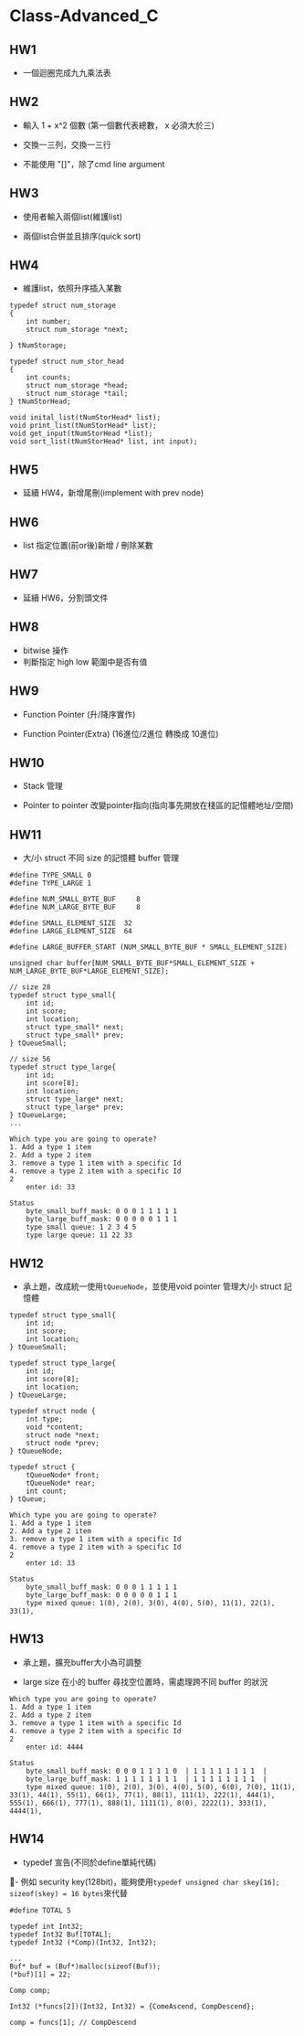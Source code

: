 # Class-Advanced_C

## HW1
- 一個迴圈完成九九乘法表

## HW2
- 輸入 1 + x^2 個數 (第一個數代表總數， x 必須大於三)

- 交換一三列，交換一三行

- 不能使用 "[]"，除了cmd line argument

## HW3
- 使用者輸入兩個list(維護list)

- 兩個list合併並且排序(quick sort)

## HW4
- 維護list，依照升序插入某數
``` c=
typedef struct num_storage
{
    int number;
    struct num_storage *next;
    
} tNumStorage;

typedef struct num_stor_head
{
    int counts;
    struct num_storage *head;
    struct num_storage *tail;
} tNumStorHead;

void inital_list(tNumStorHead* list);
void print_list(tNumStorHead* list);
void get_input(tNumStorHead *list);
void sort_list(tNumStorHead* list, int input);
```

## HW5
- 延續 HW4，新增尾刪(implement with prev node)

## HW6
- list 指定位置(前or後)新增 / 刪除某數

## HW7
- 延續 HW6，分割頭文件

## HW8
- bitwise 操作
- 判斷指定 high low 範圍中是否有值

## HW9
- Function Pointer (升/降序實作)

- Function Pointer(Extra) (16進位/2進位 轉換成 10進位)

## HW10
- Stack 管理

- Pointer to pointer 改變pointer指向(指向事先開放在棧區的記憶體地址/空間)

## HW11
- 大/小 struct 不同 size 的記憶體 buffer 管理
```c=
#define TYPE_SMALL 0
#define TYPE_LARGE 1

#define NUM_SMALL_BYTE_BUF     8
#define NUM_LARGE_BYTE_BUF     8

#define SMALL_ELEMENT_SIZE  32
#define LARGE_ELEMENT_SIZE  64

#define LARGE_BUFFER_START (NUM_SMALL_BYTE_BUF * SMALL_ELEMENT_SIZE)

unsigned char buffer[NUM_SMALL_BYTE_BUF*SMALL_ELEMENT_SIZE + NUM_LARGE_BYTE_BUF*LARGE_ELEMENT_SIZE];

// size 28
typedef struct type_small{
    int id;
    int score;
    int location;
    struct type_small* next;
    struct type_small* prev;
} tQueueSmall;

// size 56
typedef struct type_large{
    int id;
    int score[8];
    int location;
    struct type_large* next;
    struct type_large* prev;
} tQueueLarge;
...
```

```shell=
Which type you are going to operate?
1. Add a type 1 item
2. Add a type 2 item
3. remove a type 1 item with a specific Id
4. remove a type 2 item with a specific Id
2
	enter id: 33

Status
	byte_small_buff_mask: 0 0 0 1 1 1 1 1
	byte_large_buff_mask: 0 0 0 0 0 1 1 1
	type small queue: 1 2 3 4 5
	type large queue: 11 22 33
```

## HW12
- 承上題，改成統一使用`tQueueNode`，並使用void pointer 管理大/小 struct 記憶體
```c=
typedef struct type_small{
    int id;
    int score;
    int location;
} tQueueSmall;

typedef struct type_large{
    int id;
    int score[8];
    int location;
} tQueueLarge;

typedef struct node {
    int type;
    void *content;
    struct node *next;
    struct node *prev;
} tQueueNode;

typedef struct {
    tQueueNode* front;
    tQueueNode* rear;
    int count;
} tQueue;
```

```shell=
Which type you are going to operate?
1. Add a type 1 item
2. Add a type 2 item
3. remove a type 1 item with a specific Id
4. remove a type 2 item with a specific Id
2
	enter id: 33

Status
	byte_small_buff_mask: 0 0 0 1 1 1 1 1
	byte_large_buff_mask: 0 0 0 0 0 1 1 1
	type mixed queue: 1(0), 2(0), 3(0), 4(0), 5(0), 11(1), 22(1), 33(1),
```

## HW13
- 承上題，擴充buffer大小為可調整

- large size 在小的 buffer 尋找空位置時，需處理跨不同 buffer 的狀況

```shell=
Which type you are going to operate?
1. Add a type 1 item
2. Add a type 2 item
3. remove a type 1 item with a specific Id
4. remove a type 2 item with a specific Id
2
	enter id: 4444

Status
	byte_small_buff_mask: 0 0 0 1 1 1 1 0  | 1 1 1 1 1 1 1 1  |
	byte_large_buff_mask: 1 1 1 1 1 1 1 1  | 1 1 1 1 1 1 1 1  |
	type mixed queue: 1(0), 2(0), 3(0), 4(0), 5(0), 6(0), 7(0), 11(1), 33(1), 44(1), 55(1), 66(1), 77(1), 88(1), 111(1), 222(1), 444(1), 555(1), 666(1), 777(1), 888(1), 1111(1), 8(0), 2222(1), 333(1), 4444(1),
```

## HW14
- typedef 宣告(不同於define單純代碼)

- 例如 security key(128bit)，能夠使用`typedef unsigned char skey[16]; sizeof(skey) = 16 bytes`來代替

```c=
#define TOTAL 5

typedef int Int32;
typedef Int32 Buf[TOTAL];
typedef Int32 (*Comp)(Int32, Int32);

...
Buf* buf = (Buf*)malloc(sizeof(Buf));
(*buf)[1] = 22;

Comp comp;

Int32 (*funcs[2])(Int32, Int32) = {ComeAscend, CompDescend};

comp = funcs[1]; // CompDescend
```
